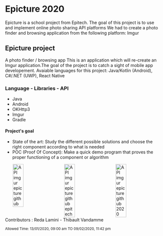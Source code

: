 # Epicture 2020
Epicture is a school project from Epitech.
The goal of this project is to use and implement online photo sharing API platforms
We had to create a photo finder and browsing application from the following platform: Imgur

## Epicture project

A photo finder / browsing app
This is an application which will re-create an Imgur application.The goal of the project is to catch a sight of mobile app developement.
Avaiable languages for this project: Java/Kotlin (Android), C#/.NET (UWP), React Native

### Language - Libraries - API
- Java
- Android
- OKHttp3
- Imgur
- Gradle

#### Project's goal
- State of the art: Study the different possible solutions and choose the right component according to
what is needed
- POC (Proof Of Concept): Make a quick demo program that proves the proper functioning of a component or algorithm

<div style='display : flex; justify-content: stretch;'>
  <img src="https://i.imgur.com/C9br0oH.png" alt="API imgur epicture github" width="30%" style="flex : 1;margin : 0 5%; align-self: stretch;
" />
  <img src="https://i.imgur.com/gtRB8Ho.png" alt="API imgur epicture github epitech" width="30%" height="" style="flex : 1;margin : 0 5%; align-self: stretch;
"/>
  <img src="https://i.imgur.com/DrLlQL0.png" alt="API imgur epicture github 2020" width="30%" style="flex : 1;margin : 0 5%;align-self: stretch;
"/>
</div>
Contributors : Reda Lamini - Thibault Vandamme

<sup>Allowed Time: 13/01/2020, 09:00 am TO 09/02/2020, 11:42 pm</sup>
